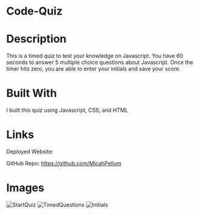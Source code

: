 # Code-Quiz

# Description
This is a timed quiz to test your knowledge on Javascript. You have 60 seconds to answer 5 multiple choice questions about Javascript. Once the timer hits zero, you are able to enter your initials and save your score. 

# Built With
I built this quiz using Javascript, CSS, and HTML

# Links
Deployed Website: 


GitHub Repo:  https://github.com/MicahPellum

# Images
![StartQuiz](https://user-images.githubusercontent.com/72360277/115887091-d382e380-a40e-11eb-99c3-3c09eebe35f2.PNG)
![TimedQuestions](https://user-images.githubusercontent.com/72360277/115887149-e2699600-a40e-11eb-96f6-2062d7c46e52.PNG)
![Initials](https://user-images.githubusercontent.com/72360277/115887167-e72e4a00-a40e-11eb-92c8-dadea10df478.PNG)
